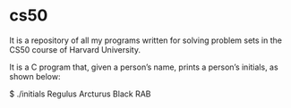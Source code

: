 # cs50
It is a repository of all my programs written for solving problem sets in the CS50 course of Harvard University.

It is a C program that, given a person’s name, prints a person’s initials, as shown below:

$ ./initials
Regulus Arcturus Black
RAB
